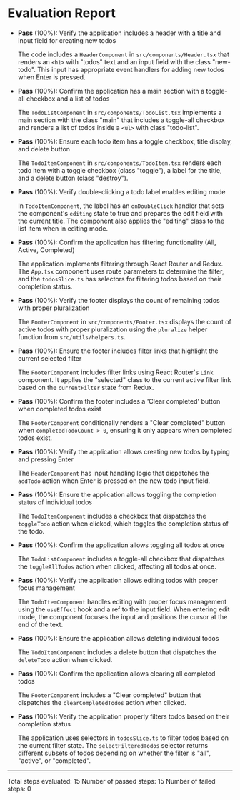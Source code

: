 # Evaluation Report

- **Pass** (100%): Verify the application includes a header with a title and input field for creating new todos
  
  The code includes a `HeaderComponent` in `src/components/Header.tsx` that renders an `<h1>` with "todos" text and an input field with the class "new-todo". This input has appropriate event handlers for adding new todos when Enter is pressed.

- **Pass** (100%): Confirm the application has a main section with a toggle-all checkbox and a list of todos
  
  The `TodoListComponent` in `src/components/TodoList.tsx` implements a main section with the class "main" that includes a toggle-all checkbox and renders a list of todos inside a `<ul>` with class "todo-list".

- **Pass** (100%): Ensure each todo item has a toggle checkbox, title display, and delete button
  
  The `TodoItemComponent` in `src/components/TodoItem.tsx` renders each todo item with a toggle checkbox (class "toggle"), a label for the title, and a delete button (class "destroy").

- **Pass** (100%): Verify double-clicking a todo label enables editing mode
  
  In `TodoItemComponent`, the label has an `onDoubleClick` handler that sets the component's `editing` state to true and prepares the edit field with the current title. The component also applies the "editing" class to the list item when in editing mode.

- **Pass** (100%): Confirm the application has filtering functionality (All, Active, Completed)
  
  The application implements filtering through React Router and Redux. The `App.tsx` component uses route parameters to determine the filter, and the `todosSlice.ts` has selectors for filtering todos based on their completion status.

- **Pass** (100%): Verify the footer displays the count of remaining todos with proper pluralization
  
  The `FooterComponent` in `src/components/Footer.tsx` displays the count of active todos with proper pluralization using the `pluralize` helper function from `src/utils/helpers.ts`.

- **Pass** (100%): Ensure the footer includes filter links that highlight the current selected filter
  
  The `FooterComponent` includes filter links using React Router's `Link` component. It applies the "selected" class to the current active filter link based on the `currentFilter` state from Redux.

- **Pass** (100%): Confirm the footer includes a 'Clear completed' button when completed todos exist
  
  The `FooterComponent` conditionally renders a "Clear completed" button when `completedTodoCount > 0`, ensuring it only appears when completed todos exist.

- **Pass** (100%): Verify the application allows creating new todos by typing and pressing Enter
  
  The `HeaderComponent` has input handling logic that dispatches the `addTodo` action when Enter is pressed on the new todo input field.

- **Pass** (100%): Ensure the application allows toggling the completion status of individual todos
  
  The `TodoItemComponent` includes a checkbox that dispatches the `toggleTodo` action when clicked, which toggles the completion status of the todo.

- **Pass** (100%): Confirm the application allows toggling all todos at once
  
  The `TodoListComponent` includes a toggle-all checkbox that dispatches the `toggleAllTodos` action when clicked, affecting all todos at once.

- **Pass** (100%): Verify the application allows editing todos with proper focus management
  
  The `TodoItemComponent` handles editing with proper focus management using the `useEffect` hook and a ref to the input field. When entering edit mode, the component focuses the input and positions the cursor at the end of the text.

- **Pass** (100%): Ensure the application allows deleting individual todos
  
  The `TodoItemComponent` includes a delete button that dispatches the `deleteTodo` action when clicked.

- **Pass** (100%): Confirm the application allows clearing all completed todos
  
  The `FooterComponent` includes a "Clear completed" button that dispatches the `clearCompletedTodos` action when clicked.

- **Pass** (100%): Verify the application properly filters todos based on their completion status
  
  The application uses selectors in `todosSlice.ts` to filter todos based on the current filter state. The `selectFilteredTodos` selector returns different subsets of todos depending on whether the filter is "all", "active", or "completed".

---

Total steps evaluated: 15
Number of passed steps: 15
Number of failed steps: 0